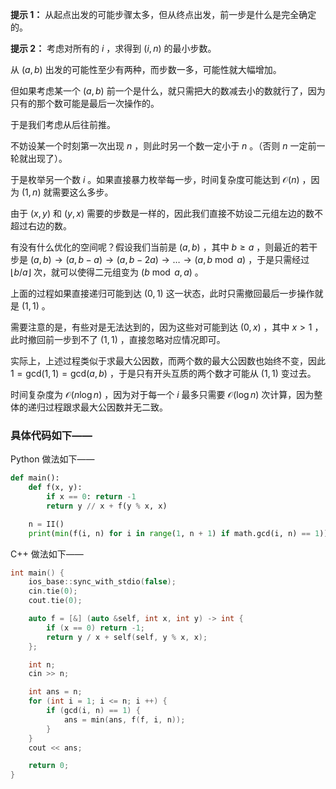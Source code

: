 **提示 1：** 从起点出发的可能步骤太多，但从终点出发，前一步是什么是完全确定的。

**提示 2：** 考虑对所有的 $i$ ，求得到 $(i,n)$ 的最小步数。

从 $(a,b)$ 出发的可能性至少有两种，而步数一多，可能性就大幅增加。

但如果考虑某一个 $(a,b)$ 前一个是什么，就只需把大的数减去小的数就行了，因为只有的那个数可能是最后一次操作的。

于是我们考虑从后往前推。

不妨设某一个时刻第一次出现 $n$ ，则此时另一个数一定小于 $n$ 。（否则 $n$ 一定前一轮就出现了）。

于是枚举另一个数 $i$ 。如果直接暴力枚举每一步，时间复杂度可能达到 $\mathcal{O}(n)$ ，因为 $(1,n)$ 就需要这么多步。

由于 $(x,y)$ 和 $(y,x)$ 需要的步数是一样的，因此我们直接不妨设二元组左边的数不超过右边的数。

有没有什么优化的空间呢？假设我们当前是 $(a,b)$ ，其中 $b\geq a$ ，则最近的若干步是 $(a,b)\to (a,b-a)\to (a,b-2a)\to\dots\to(a,b\bmod a)$ ，于是只需经过 $\lfloor b/a\rfloor$ 次，就可以使得二元组变为 $(b\bmod a,a)$ 。

上面的过程如果直接递归可能到达 $(0,1)$ 这一状态，此时只需撤回最后一步操作就是 $(1,1)$ 。

需要注意的是，有些对是无法达到的，因为这些对可能到达 $(0,x)$ ，其中 $x\gt 1$ ，此时撤回前一步到不了 $(1,1)$ ，直接忽略对应情况即可。

实际上，上述过程类似于求最大公因数，而两个数的最大公因数也始终不变，因此 $1=\mathrm{gcd}(1,1)=\mathrm{gcd}(a,b)$ ，于是只有开头互质的两个数才可能从 $(1,1)$ 变过去。

时间复杂度为 $\mathcal{O}(n\log n)$ ，因为对于每一个 $i$ 最多只需要 $\mathcal{O}(\log n)$ 次计算，因为整体的递归过程跟求最大公因数并无二致。

### 具体代码如下——

Python 做法如下——

```Python []
def main():
    def f(x, y):
        if x == 0: return -1
        return y // x + f(y % x, x)

    n = II()
    print(min(f(i, n) for i in range(1, n + 1) if math.gcd(i, n) == 1))
```

C++ 做法如下——

```cpp []
int main() {
    ios_base::sync_with_stdio(false);
    cin.tie(0);
    cout.tie(0);

    auto f = [&] (auto &self, int x, int y) -> int {
        if (x == 0) return -1;
        return y / x + self(self, y % x, x);
    };

    int n;
    cin >> n;

    int ans = n;
    for (int i = 1; i <= n; i ++) {
        if (gcd(i, n) == 1) {
            ans = min(ans, f(f, i, n));
        }
    }
    cout << ans;

    return 0;
}
```
